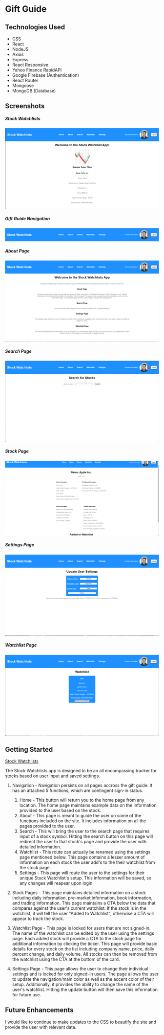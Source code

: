 # Gift Guide

## Technologies Used

- CSS
- React
- NodeJS
- Axios
- Express
- React Responsive
- Yahoo Finance RapidAPI
- Google Firebase (Authentication)
- React Router
- Mongoose
- MongoDB (Database)


## Screenshots

##### *Stock Watchlists*
![Stock Watchlists](/public/images/hp.png "Stock Watchlists")

##### *Gift Guide Navigation*
![Stock Watchlists Navigation](/public/images/nav.png "Stock Watchlists Navigation")

##### *About Page*
![About Page](/public/images/about.png "About Page")

##### *Search Page*
![Search Page](/public/images/search.png "Search Page")

##### *Stock Page*
![Stock Page](/public/images/stock.png "Stock Page")

##### *Settings Page*
![Settings Page](/public/images/settings.png "Settings Page")

##### *Watchlist Page*
![Watchlist Page](/public/images/watchlist.png "Watchlist Page")



## Getting Started

[Stock Watchlists](https://investment-watchlist.netlify.app/)

The Stock Watchlists app is designed to be an all encompassing tracker for stocks based on user input and saved settings.

1. Navigation - Navigation persists on all pages accross the gift guide. It has an attached 5 functions, which are contingent sign-in status.
   1. Home - This button will return you to the home page from any location. The home page maintains example data on the information provided to the user based on the stock.
   2. About - This page is meant to guide the user on some of the functions included on the site. It includes information on all the pages provided to the user.
   3. Search - This will bring the user to the search page that requires input of a stock symbol. Hitting the search button on this page will redirect the user to that stock's page and provide the user with detailed information.
   4. Watchlist - This route can actually be renamed using the settings page mentioned below. This page contains a lesser amount of information on each stock the user add's to the their watchlist from the stock page.
   5. Settings - This page will route the user to the settings for their unique Stock Watchlist's setup. This information will be saved, so any changes will reapear upon login.

2. Stock Pages - This page maintains detailed information on a stock including daily information, pre-market information, book information, and trading information. This page maintains a CTA below the data that compares against the user's current watchlist. If the stock is in the watchlist, it will tell the user "Added to Watchlist", otherwise a CTA will appear to track the stock.

3. Watchlist Page - This page is locked for users that are not signed-in. The name of the watchlist can be edited by the user using the settings page. Each added stock will provide a CTA to the stock page for additional information by clicking the ticker. This page will provide basic details for every stock on the list including company name, price, daily percent change, and daily volume. All stocks can then be removed from the watchlist using the CTA at the bottom of the card. 

4. Settings Page - This page allows the user to change their individual settings and is locked for only signed-in users. The page allows the user to update the navigation/main color as well as the accent color of their setup. Additionally, it provides the ability to change the name of the user's watchlist. Hitting the update button will then save this information for future use.


## Future Enhancements

I would like to continue to make updates to the CSS to beautify the site and provide the user with relevant data.